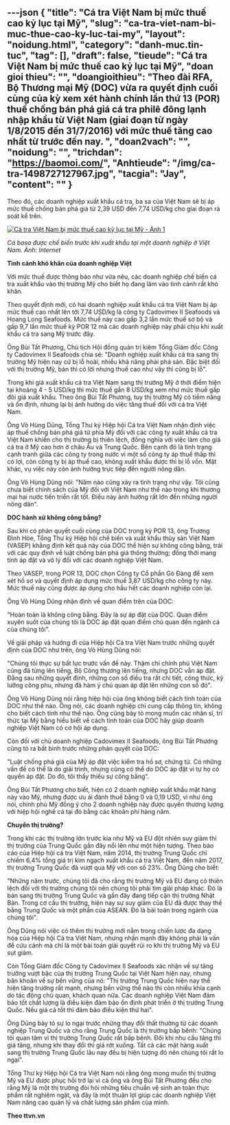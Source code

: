 ---json
{
    "title": "Cá tra Việt Nam bị mức thuế cao kỷ lục tại Mỹ",
    "slug": "ca-tra-viet-nam-bi-muc-thue-cao-ky-luc-tai-my",
    "layout": "noidung.html",
    "category": "danh-muc.tin-tuc",
    "tag": [],
    "draft": false,
    "tieude": "Cá tra Việt Nam bị mức thuế cao kỷ lục tại Mỹ",
    "doan gioi thieu": "",
    "doangioithieu": "Theo đài RFA, Bộ Thương mại Mỹ (DOC) vừa ra quyết định cuối cùng của kỳ xem xét hành chính lần thứ 13 (POR) thuế chống bán phá giá cá tra philê đông lạnh nhập khẩu từ Việt Nam (giai đoạn từ ngày 1/8/2015 đến 31/7/2016) với mức thuế tăng cao nhất từ trước đến nay. ",
    "doan2vach": "",
    "noidung": "",
    "trichdan": "https://baomoi.com/",
    "Anhtieude": "/img/ca-tra-1498727127967.jpg",
    "tacgia": "Jay",
    "__content__": ""
}
---
<p><span style="font-size:14px">Theo đ&oacute;, c&aacute;c doanh nghiệp xuất khẩu c&aacute; tra, ba sa của Việt Nam sẽ bị &aacute;p mức thuế chống b&aacute;n ph&aacute; gi&aacute; từ 2,39 USD đến 7,74 USD/kg cho giai đoạn r&agrave; so&aacute;t kể tr&ecirc;n.</span></p>

<p><span style="font-size:14px"><a href="https://baomoi-photo-1-td.zadn.vn/w1000_r1m/18/03/21/215/25351482/1_94028.jpeg"><img alt="Cá tra Việt Nam bị mức thuế cao kỷ lục tại Mỹ - Ảnh 1" src="https://baomoi-photo-1-td.zadn.vn/w700_r1m/18/03/21/215/25351482/1_94028.jpeg" /></a></span></p>

<p><span style="font-size:14px"><em>C&aacute; basa được chế biến trước khi xuất khẩu tại một doanh nghiệp ở Việt Nam. Ảnh: Internet</em></span></p>

<p><span style="font-size:14px"><strong>T&igrave;nh cảnh kh&oacute; khăn của doanh nghiệp Việt</strong></span></p>

<p><span style="font-size:14px">Với mức thuế được th&ocirc;ng b&aacute;o như vừa n&ecirc;u, c&aacute;c doanh nghiệp chế biến c&aacute; tra xuất khẩu v&agrave;o thị trường Mỹ cho biết họ đang l&acirc;m v&agrave;o t&igrave;nh cảnh rất kh&oacute; khăn.</span></p>

<p><span style="font-size:14px">Theo quyết định mới, c&oacute; hai doanh nghiệp xuất khẩu c&aacute; tra Việt Nam bị &aacute;p mức thuế cao nhất l&ecirc;n tới 7,74 USD/kg l&agrave; c&ocirc;ng ty Cadovimex II Seafoods v&agrave; Hoang Long Seafoods. Mức thuế n&agrave;y cao gấp 3,2 lần mức thuế sơ bộ v&agrave; gấp 9,7 lần mức thuế kỳ POR 12 m&agrave; c&aacute;c doanh nghiệp n&agrave;y phải chịu khi xuất khẩu c&aacute; tra sang Mỹ trước đ&acirc;y.</span></p>

<p><span style="font-size:14px">&Ocirc;ng B&ugrave;i Tất Phương, Chủ tịch Hội đồng quản trị ki&ecirc;m Tổng Gi&aacute;m đốc C&ocirc;ng ty Cadovimex II Seafoods chia sẻ: &quot;Doanh nghiệp xuất khẩu c&aacute; tra sang thị trường Mỹ hiện nay cứ bị lỗ ho&agrave;i, nhiều khả năng phải ph&aacute; sản. Đặc biệt đối với thị trường Mỹ, b&aacute;n th&igrave; c&oacute; lời nhưng thuế cao như vậy th&igrave; cũng bị lỗ&quot;.</span></p>

<p><span style="font-size:14px">Trong khi gi&aacute; xuất khẩu c&aacute; tra Việt Nam sang thị trường Mỹ ở thời điểm hiện tại khoảng 4 - 5 USD/kg th&igrave; mức thuế gần 8 USD/kg xem như mức thuế gấp đ&ocirc;i gi&aacute; xuất khẩu. Theo &ocirc;ng B&ugrave;i Tất Phương, tuy thị trường Mỹ c&oacute; tiềm năng v&agrave; ổn định, nhưng lại bị ảnh hưởng do việc tăng thuế đối với c&aacute; tra Việt Nam.</span></p>

<p><span style="font-size:14px">&Ocirc;ng V&otilde; H&ugrave;ng Dũng, Tổng Thư k&yacute; Hiệp hội C&aacute; tra Việt Nam nhận định việc &aacute;p thuế chống b&aacute;n ph&aacute; gi&aacute; từ ph&iacute;a Mỹ đối với c&aacute;c c&ocirc;ng ty xuất khẩu c&aacute; tra Việt Nam khiến cho thị trường bị thi&ecirc;n lệch, đồng nghĩa với việc l&agrave;m cho gi&aacute; c&aacute; tra ở Mỹ cao hơn ở ch&acirc;u &Acirc;u v&agrave; Trung Quốc. B&ecirc;n cạnh đ&oacute; l&agrave; t&igrave;nh trạng cạnh tranh giữa c&aacute;c c&ocirc;ng ty trong nước v&igrave; một số c&ocirc;ng ty &aacute;p thuế thấp th&igrave; c&oacute; lợi, c&ograve;n c&ocirc;ng ty bị &aacute;p thuế cao, kh&ocirc;ng xuất khẩu được th&igrave; bị lỗ vốn. Mặt kh&aacute;c, vụ việc n&agrave;y c&ograve;n ảnh hưởng trực tiếp đến người n&ocirc;ng d&acirc;n.</span></p>

<p><span style="font-size:14px">&Ocirc;ng V&otilde; H&ugrave;ng Dũng n&oacute;i: &quot;Năm n&agrave;o cũng xảy ra t&igrave;nh trạng như vậy. T&ocirc;i cũng chưa biết ch&iacute;nh s&aacute;ch của Mỹ đối với Việt Nam như thế n&agrave;o trong khi thương mại hai nước tiến triển rất tốt. Điều n&agrave;y ảnh hưởng rất lớn đến những người n&ocirc;ng d&acirc;n&quot;.</span></p>

<p><span style="font-size:14px"><strong>DOC h&agrave;nh xử kh&ocirc;ng c&ocirc;ng bằng?</strong></span></p>

<p><span style="font-size:14px">Sau khi c&oacute; ph&aacute;n quyết cuối c&ugrave;ng của DOC trong kỳ POR 13, &ocirc;ng Trương Đ&igrave;nh H&ograve;e, Tổng Thư k&yacute; Hiệp hội chế biến v&agrave; xuất khẩu thủy sản Việt Nam (VASEP) khẳng định kết quả n&agrave;y của DOC thể hiện sự kh&ocirc;ng c&ocirc;ng bằng, tr&aacute;i với c&aacute;c quy định về luật chống b&aacute;n ph&aacute; gi&aacute; th&ocirc;ng thường; đồng thời mang t&iacute;nh &aacute;p đặt v&agrave; v&ocirc; l&yacute; đối với c&aacute;c doanh nghiệp Việt Nam.</span></p>

<p><span style="font-size:14px">Theo VASEP, trong POR 13, DOC chọn C&ocirc;ng ty Cổ phần G&ograve; Đ&agrave;ng để xem x&eacute;t hồ sơ v&agrave; quyết định &aacute;p dụng mức thuế 3,87 USD/kg cho c&ocirc;ng ty n&agrave;y. Mức thuế n&agrave;y cũng được &aacute;p dụng cho hầu hết c&aacute;c doanh nghiệp c&ograve;n lại.</span></p>

<p><span style="font-size:14px">&Ocirc;ng V&otilde; H&ugrave;ng Dũng nhận định về quan điểm tr&ecirc;n của DOC:</span></p>

<p><span style="font-size:14px">&quot;Ho&agrave;n to&agrave;n l&agrave; kh&ocirc;ng c&ocirc;ng bằng. Đ&acirc;y l&agrave; sự &aacute;p đặt của DOC. Quan điểm xuy&ecirc;n suốt của ch&uacute;ng t&ocirc;i l&agrave; DOC &aacute;p đặt quan điểm chủ quan đến ng&agrave;nh c&aacute; của ch&uacute;ng t&ocirc;i&quot;.</span></p>

<p><span style="font-size:14px">Về giải ph&aacute;p v&agrave; hướng đi của Hiệp hội C&aacute; tra Việt Nam trước những quyết định của DOC như tr&ecirc;n, &ocirc;ng V&otilde; H&ugrave;ng Dũng n&oacute;i:</span></p>

<p><span style="font-size:14px">&quot;Ch&uacute;ng t&ocirc;i thực sự bất lực trước vấn đề n&agrave;y. Thậm ch&iacute; ch&iacute;nh phủ Việt Nam cũng đ&atilde; từng l&ecirc;n tiếng, Bộ C&ocirc;ng thương l&ecirc;n tiếng, nhưng DOC vẫn &aacute;p đặt. Đằng sau những quyết định, những con số điều tra rất chi tiết, c&ocirc;ng thức, kỹ lưỡng c&ocirc;ng phu, nhưng đ&atilde; h&agrave;m &yacute; chủ quan &aacute;p đặt l&ecirc;n những con số đ&oacute;&quot;.</span></p>

<p><span style="font-size:14px">&Ocirc;ng V&otilde; H&ugrave;ng Dũng n&oacute;i rằng hiệp hội của &ocirc;ng kh&ocirc;ng biết c&aacute;ch t&iacute;nh to&aacute;n của DOC như thế n&agrave;o. &Ocirc;ng n&oacute;i, c&aacute;c doanh nghiệp chỉ cung cấp th&ocirc;ng tin, kh&ocirc;ng cho biết c&aacute;ch t&iacute;nh như thế n&agrave;o. &Ocirc;ng cũng b&agrave;y tỏ mong muốn c&aacute;c nh&acirc;n sĩ, tr&iacute; thức tại Mỹ bằng hiểu biết về c&aacute;ch t&iacute;nh to&aacute;n của DOC h&atilde;y gi&uacute;p doanh nghiệp Việt Nam c&oacute; cơ hội &aacute;p dụng.</span></p>

<p><span style="font-size:14px">C&ograve;n đối với chủ doanh nghiệp Cadovimex II Seafoods, &ocirc;ng B&ugrave;i Tất Phương cũng tỏ ra bất b&igrave;nh trước những ph&aacute;n quyết của DOC:</span></p>

<p><span style="font-size:14px">&quot;Luật chống ph&aacute; gi&aacute; của Mỹ &aacute;p đặt việc kiểm tra hồ sơ, chứng từ. C&oacute; những vấn đề c&oacute; thể l&agrave; do giải tr&igrave;nh, nhưng cũng c&oacute; thể do DOC &aacute;p đặt v&igrave; tự họ c&oacute; quyền &aacute;p đặt. Do đ&oacute;, t&ocirc;i thấy thiếu sự c&ocirc;ng bằng&quot;.</span></p>

<p><span style="font-size:14px">&Ocirc;ng B&ugrave;i Tất Phương cho biết, hiện c&oacute; 2 doanh nghiệp xuất khẩu mặt h&agrave;ng n&agrave;y v&agrave;o Mỹ, nhưng được ưu &aacute;i đ&aacute;nh thuế bằng 0 v&agrave; 0,19 USD, v&igrave; như &ocirc;ng n&oacute;i, ch&iacute;nh phủ Mỹ đồng &yacute; cho 2 doanh nghiệp n&agrave;y được quyền thương lượng với hiệp hội nghề c&aacute; tại đ&oacute; bằng c&aacute;c khoản ph&iacute; h&agrave;ng năm.</span></p>

<p><span style="font-size:14px"><strong>Chuyển thị trường?</strong></span></p>

<p><span style="font-size:14px">Trong khi c&aacute;c thị trường lớn trước kia như Mỹ v&agrave; EU đột nhi&ecirc;n suy giảm th&igrave; thị trường của Trung Quốc gần đ&acirc;y nổi l&ecirc;n như một hiện tượng. Theo b&aacute;o c&aacute;o của Hiệp hội c&aacute; tra Việt Nam, năm 2014, thị trường Trung Quốc chỉ chiếm 6,4% tổng gi&aacute; trị kim ngạch xuất khẩu c&aacute; tra Việt Nam, đến năm 2017, thị trường Trung Quốc đ&atilde; vượt qua Mỹ với con số 23%. &Ocirc;ng Dũng cho biết:</span></p>

<p><span style="font-size:14px">&quot;Những năm trước, ch&uacute;ng t&ocirc;i đ&atilde; cho rằng thị trường Mỹ v&agrave; EU đang c&oacute; thi&ecirc;n lệch đối với thị trường ch&uacute;ng t&ocirc;i n&ecirc;n ch&uacute;ng t&ocirc;i phải t&igrave;m giải ph&aacute;p kh&aacute;c. Đ&oacute; l&agrave; b&aacute;n sang thị trường Trung Quốc v&agrave; gần đ&acirc;y đang tiếp cận thị trường Nhật Bản. Trong cơ cấu thị trường, hiện nay sự suy giảm của EU đ&atilde; được thay thế bằng Trung Quốc v&agrave; một phần của ASEAN. Đ&oacute; l&agrave; b&agrave;i to&aacute;n trong ng&agrave;nh của ch&uacute;ng t&ocirc;i&quot;.</span></p>

<p><span style="font-size:14px">&Ocirc;ng Dũng n&oacute;i việc c&oacute; th&ecirc;m thị trường mới nằm trong chiến lược đa dạng h&oacute;a của Hiệp hội C&aacute; tra Việt Nam, nhưng nhấn mạnh đ&acirc;y kh&ocirc;ng phải l&agrave; vấn đề cứu c&aacute;nh m&agrave; chỉ l&agrave; một b&agrave;i to&aacute;n giải quyết rủi ro khi thị trường Mỹ v&agrave; EU sụt giảm.</span></p>

<p><span style="font-size:14px">C&ograve;n Tổng Gi&aacute;m đốc C&ocirc;ng ty Cadovimex II Seafoods x&aacute;c nhận về sự tăng trưởng vượt bậc của thị trường Trung Quốc tại Việt Nam hiện nay, nhưng băn khoăn về sự bền vững của n&oacute;: &quot;Thị trường Trung Quốc hiện nay thể hiện tăng trưởng rất mạnh, nhưng bền vững thế n&agrave;o th&igrave; c&ograve;n nhiều kh&iacute;a cạnh do t&aacute;c động chủ quan, kh&aacute;ch quan nữa. C&aacute;c doanh nghiệp Việt Nam đảm bảo tốt chất lượng l&agrave; điều kiện đảm bảo ổn định ph&aacute;t triển ở thị trường Trung Quốc. Nếu gi&aacute; cả tốt th&igrave; đảm bảo điều kiện thứ hai&quot;.</span></p>

<p><span style="font-size:14px">&Ocirc;ng Dũng b&agrave;y tỏ sự lo ngại trước những thay đổi thất thường từ c&aacute;c doanh nghiệp Trung Quốc v&agrave; cho rằng Trung Quốc l&agrave; thị trường bấp b&ecirc;nh: &quot;Ch&uacute;ng t&ocirc;i quan t&acirc;m v&igrave; thị trường Trung Quốc rất bấp b&ecirc;nh. Đ&ocirc;i khi nhu cầu tăng th&igrave; gi&aacute; tăng, nhưng khi thay đổi th&igrave; gi&aacute; rớt xuống. Tất cả c&aacute;c mặt h&agrave;ng xuất sang thị trường Trung Quốc l&acirc;u nay đều bị hiện tượng đ&oacute; n&ecirc;n ch&uacute;ng t&ocirc;i rất lo ngại&quot;.</span></p>

<p><span style="font-size:14px">Tổng Thư k&yacute; Hiệp hội C&aacute; tra Việt Nam n&oacute;i rằng &ocirc;ng mong muốn thị trường Mỹ v&agrave; EU được phục hồi trở lại v&igrave; cả &ocirc;ng v&agrave; &ocirc;ng B&ugrave;i Tất Phương đều cho rằng Mỹ l&agrave; một thị trường đ&ograve;i hỏi những ti&ecirc;u chuẩn vệ sinh an to&agrave;n thực phẩm rất nghi&ecirc;m ngặt, v&agrave; đ&acirc;y l&agrave; một thuận lợi gi&uacute;p c&aacute;c doanh nghiệp Việt Nam n&acirc;ng cao quản l&yacute; v&agrave; chất lượng sản phẩm của m&igrave;nh.</span></p>

<p><span style="font-size:14px"><strong>Theo ttvn.vn</strong></span></p>
